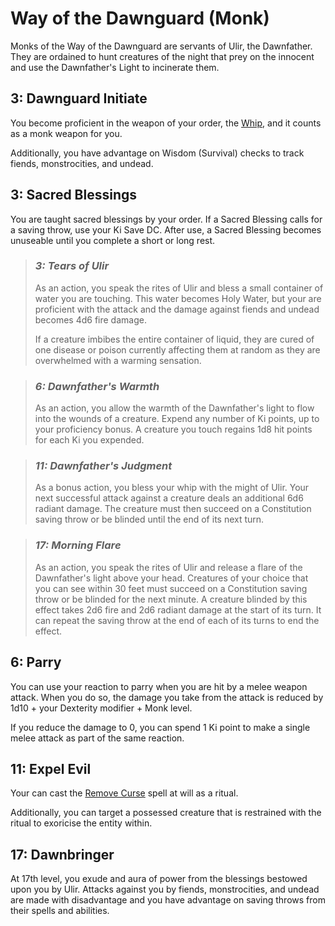 # **Way of the Dawnguard** (Monk)
Monks of the Way of the Dawnguard are servants of Ulir, the Dawnfather. They are ordained to hunt creatures of the night that prey on the innocent and use the Dawnfather's Light to incinerate them.

## 3: Dawnguard Initiate
You become proficient in the weapon of your order, the [Whip](https://www.dndbeyond.com/equipment/whip), and it counts as a monk weapon for you.

Additionally, you have advantage on Wisdom (Survival) checks to track fiends, monstrocities, and undead.

## 3: Sacred Blessings
You are taught sacred blessings by your order. If a Sacred Blessing calls for a saving throw, use your Ki Save DC. After use, a Sacred Blessing becomes unuseable until you complete a short or long rest.

> ### *3: Tears of Ulir*
> As an action, you speak the rites of Ulir and bless a small container of water you are touching. This water becomes Holy Water, but your are proficient with the attack and the damage against fiends and undead becomes 4d6 fire damage.
>
> If a creature imbibes the entire container of liquid, they are cured of one disease or poison currently affecting them at random as they are overwhelmed with a warming sensation.

>### *6: Dawnfather's Warmth*
> As an action, you allow the warmth of the Dawnfather's light to flow into the wounds of a creature. Expend any number of Ki points, up to your proficiency bonus. A creature you touch regains 1d8 hit points for each Ki you expended.

>### *11: Dawnfather's Judgment*
> As a bonus action, you bless your whip with the might of Ulir. Your next successful attack against a creature deals an additional 6d6 radiant damage. The creature must then succeed on a Constitution saving throw or be blinded until the end of its next turn.
 
>### *17: Morning Flare*
> As an action, you speak the rites of Ulir and release a flare of the Dawnfather's light above your head. Creatures of your choice that you can see within 30 feet must succeed on a Constitution saving throw or be blinded for the next minute. A creature blinded by this effect takes 2d6 fire and 2d6 radiant damage at the start of its turn. It can repeat the saving throw at the end of each of its turns to end the effect.

## 6: Parry
You can use your reaction to parry when you are hit by a melee weapon attack. When you do so, the damage you take from the attack is reduced by 1d10 + your Dexterity modifier + Monk level.

If you reduce the damage to 0, you can spend 1 Ki point to make a single melee attack as part of the same reaction.

## 11: Expel Evil
Your can cast the [Remove Curse](https://www.dndbeyond.com/spells/remove-curse) spell at will as a ritual.

Additionally, you can target a possessed creature that is restrained with the ritual to exoricise the entity within.

## 17: Dawnbringer
At 17th level, you exude and aura of power from the blessings bestowed upon you by Ulir. Attacks against you by fiends, monstrocities, and undead are made with disadvantage and you have advantage on saving throws from their spells and abilities.